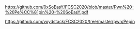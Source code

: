 https://github.com/0xSoEasY/FCSC2020/blob/master/Pwn%20-%20Pe%CC%81pin%20-%20SoEasY.pdf

https://github.com/voydstack/FCSC2020/tree/master/pwn/Pepin

